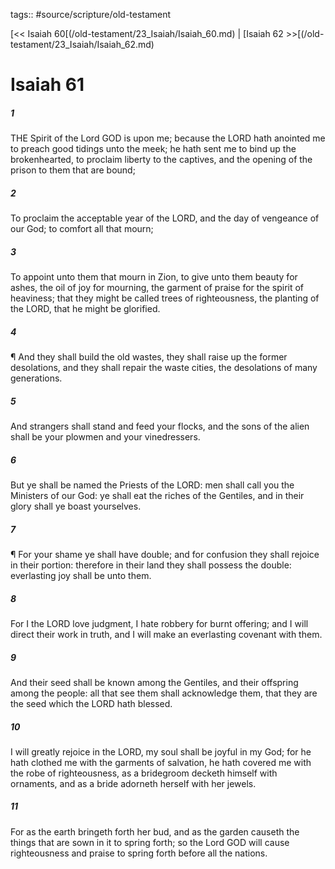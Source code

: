 tags:: #source/scripture/old-testament

[<< Isaiah 60[(/old-testament/23_Isaiah/Isaiah_60.md) | [Isaiah 62 >>[(/old-testament/23_Isaiah/Isaiah_62.md)

# Isaiah 61

##### 1

THE Spirit of the Lord GOD is upon me; because the LORD hath anointed me to preach good tidings unto the meek; he hath sent me to bind up the brokenhearted, to proclaim liberty to the captives, and the opening of the prison to them that are bound;

##### 2

To proclaim the acceptable year of the LORD, and the day of vengeance of our God; to comfort all that mourn;

##### 3

To appoint unto them that mourn in Zion, to give unto them beauty for ashes, the oil of joy for mourning, the garment of praise for the spirit of heaviness; that they might be called trees of righteousness, the planting of the LORD, that he might be glorified.

##### 4

¶ And they shall build the old wastes, they shall raise up the former desolations, and they shall repair the waste cities, the desolations of many generations.

##### 5

And strangers shall stand and feed your flocks, and the sons of the alien shall be your plowmen and your vinedressers.

##### 6

But ye shall be named the Priests of the LORD: men shall call you the Ministers of our God: ye shall eat the riches of the Gentiles, and in their glory shall ye boast yourselves.

##### 7

¶ For your shame ye shall have double; and for confusion they shall rejoice in their portion: therefore in their land they shall possess the double: everlasting joy shall be unto them.

##### 8

For I the LORD love judgment, I hate robbery for burnt offering; and I will direct their work in truth, and I will make an everlasting covenant with them.

##### 9

And their seed shall be known among the Gentiles, and their offspring among the people: all that see them shall acknowledge them, that they are the seed which the LORD hath blessed.

##### 10

I will greatly rejoice in the LORD, my soul shall be joyful in my God; for he hath clothed me with the garments of salvation, he hath covered me with the robe of righteousness, as a bridegroom decketh himself with ornaments, and as a bride adorneth herself with her jewels.

##### 11

For as the earth bringeth forth her bud, and as the garden causeth the things that are sown in it to spring forth; so the Lord GOD will cause righteousness and praise to spring forth before all the nations.
